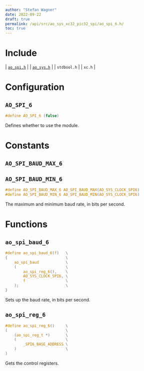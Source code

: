 ```yaml
---
author: "Stefan Wagner"
date: 2022-09-22
draft: true
permalink: /api/src/ao_sys_xc32_pic32_spi/ao_spi_6.h/
toc: true
---
```


# Include

| [`ao_spi.h`](ao_spi.h.md) |
| [`ao_sys.h`](ao_sys.h.md) |
| `stdbool.h` |
| `xc.h` |

# Configuration

## `AO_SPI_6`

```c
#define AO_SPI_6 (false)
```

Defines whether to use the module.

# Constants

## `AO_SPI_BAUD_MAX_6`
## `AO_SPI_BAUD_MIN_6`

```c
#define AO_SPI_BAUD_MAX_6 AO_SPI_BAUD_MAX(AO_SYS_CLOCK_SPI6)
#define AO_SPI_BAUD_MIN_6 AO_SPI_BAUD_MIN(AO_SYS_CLOCK_SPI6)
```

The maximum and minimum baud rate, in bits per second.

# Functions

## `ao_spi_baud_6`

```c
#define ao_spi_baud_6(f)   \
{                          \
    ao_spi_baud            \
    (                      \
        ao_spi_reg_6(),    \
        AO_SYS_CLOCK_SPI6, \
        f                  \
    );                     \
}
```

Sets up the baud rate, in bits per second.

## `ao_spi_reg_6`

```c
#define ao_spi_reg_6()     \
(                          \
    (ao_spi_reg_t *)       \
    (                      \
        _SPI6_BASE_ADDRESS \
    )                      \
)
```

Gets the control registers.
